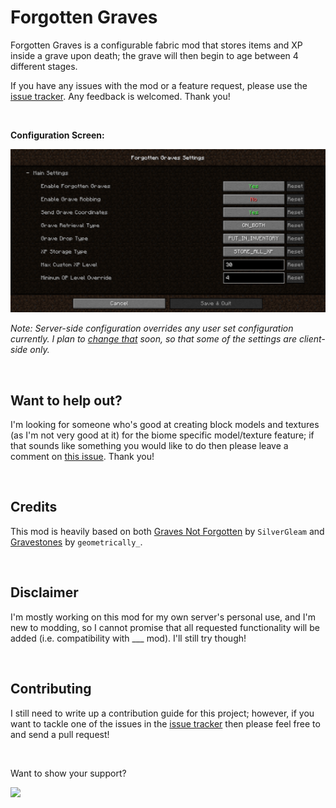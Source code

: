 # Forgotten Graves

Forgotten Graves is a configurable fabric mod that stores items and XP inside a grave upon death; the grave will then begin to age between 4 different stages.

If you have any issues with the mod or a feature request, please use the [issue tracker](https://github.com/ginsm/forgotten-graves/issues). Any feedback is welcomed. Thank you!

 

**Configuration Screen:**

![Forgotten Graves Settings Window](docs/screenshots/ConfigScreen.png)

*Note: Server-side configuration overrides any user set configuration currently. I plan to [change that](https://github.com/ginsm/forgotten-graves/issues/13) soon, so that some of the settings are client-side only.*

 
## Want to help out?
I'm looking for someone who's good at creating block models and textures (as I'm not very good at it) for the biome specific model/texture feature; if that sounds like something you would like to do then please leave a comment on [this issue](https://github.com/ginsm/forgotten-graves/issues/7). Thank you!

 
## Credits

This mod is heavily based on both [Graves Not Forgotten](https://www.curseforge.com/minecraft/mc-mods/not-forgotten) by `SilverGleam` and [Gravestones](https://www.curseforge.com/minecraft/mc-mods/gravestones) by `geometrically_`.

 
## Disclaimer

I'm mostly working on this mod for my own server's personal use, and I'm new to modding, so I cannot promise that all requested functionality will be added (i.e. compatibility with ___ mod). I'll still try though!

 
## Contributing

I still need to write up a contribution guide for this project; however, if you want to tackle one of the issues in the [issue tracker](https://github.com/ginsm/forgotten-graves/issues) then please feel free to and send a pull request!

 

Want to show your support?

<a href="https://www.buymeacoffee.com/mgin"><img src="https://img.buymeacoffee.com/button-api/?text=Buy me a coffee&emoji=&slug=mgin&button_colour=5F7FFF&font_colour=ffffff&font_family=Cookie&outline_colour=000000&coffee_colour=FFDD00"></a>